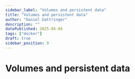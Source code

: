 ```yaml
---
sidebar_label: "Volumes and persistent data"
title: "Volumes and persistent data"
author: "Daniel Gattringer"
description: ""
datePublished: 2025-04-04
tags: ["docker"]
draft: true
sidebar_position: 9
---
```


# Volumes and persistent data
